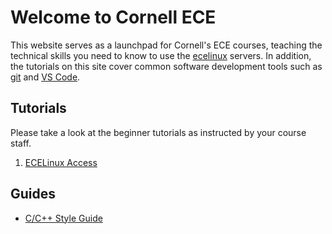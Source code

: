 # Welcome to Cornell ECE

This website serves as a launchpad for Cornell's ECE courses, teaching the technical skills you need to know to use the [ecelinux](https://it.coecis.cornell.edu/ece/ecelinux/) servers. In addition, the tutorials on this site cover common software development tools such as [git](https://git-scm.com/) and [VS Code](https://code.visualstudio.com/).

## Tutorials

Please take a look at the beginner tutorials as instructed by your course staff.

1. [ECELinux Access](tut0-ecelinux.md)

## Guides

* [C/C++ Style Guide](doc0-coding-style.md)

